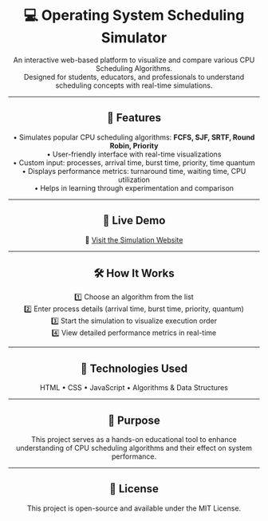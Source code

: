 <h1 align="center">💻 Operating System Scheduling Simulator</h1>

<p align="center">
An interactive web-based platform to visualize and compare various CPU Scheduling Algorithms.<br>
Designed for students, educators, and professionals to understand scheduling concepts with real-time simulations.
</p>

---

<h2 align="center">📌 Features</h2>

<p align="center">
• Simulates popular CPU scheduling algorithms: <b>FCFS, SJF, SRTF, Round Robin, Priority</b><br>
• User-friendly interface with real-time visualizations<br>
• Custom input: processes, arrival time, burst time, priority, time quantum<br>
• Displays performance metrics: turnaround time, waiting time, CPU utilization<br>
• Helps in learning through experimentation and comparison
</p>

---

<h2 align="center">🚀 Live Demo</h2>

<p align="center">
🔗 <a href="https://operating-system-scheduling-simulat.vercel.app/">Visit the Simulation Website</a>
</p>

---

<h2 align="center">🛠 How It Works</h2>

<p align="center">
1️⃣ Choose an algorithm from the list<br>
2️⃣ Enter process details (arrival time, burst time, priority, quantum)<br>
3️⃣ Start the simulation to visualize execution order<br>
4️⃣ View detailed performance metrics in real-time
</p>

---

<h2 align="center">📂 Technologies Used</h2>

<p align="center">
HTML • CSS • JavaScript • Algorithms & Data Structures
</p>

---

<h2 align="center">🎯 Purpose</h2>

<p align="center">
This project serves as a hands-on educational tool to enhance understanding of CPU scheduling algorithms and their effect on system performance.
</p>

---

<h2 align="center">📜 License</h2>

<p align="center">
This project is open-source and available under the MIT License.
</p>
